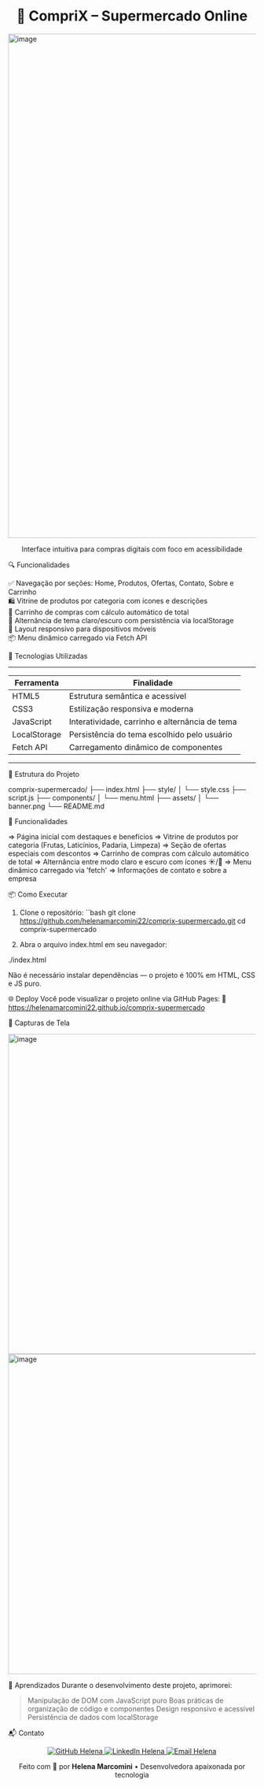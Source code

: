 <h1 align="center">🛒 CompriX – Supermercado Online</h1>

<img width="1024" height="1024" alt="image" src="https://github.com/user-attachments/assets/05010137-ed64-4582-954f-f26ad23192ff" />

<p align="center">Interface intuitiva para compras digitais com foco em acessibilidade</p>

🔍 Funcionalidades

✅ Navegação por seções: Home, Produtos, Ofertas, Contato, Sobre e Carrinho  
🛍️ Vitrine de produtos por categoria com ícones e descrições  
🧾 Carrinho de compras com cálculo automático de total  
🌙 Alternância de tema claro/escuro com persistência via localStorage  
📱 Layout responsivo para dispositivos móveis  
📦 Menu dinâmico carregado via Fetch API

🚀 Tecnologias Utilizadas

---------------------------------------------------------------------
| Ferramenta       | Finalidade                                     |
|------------------|------------------------------------------------|
| HTML5            | Estrutura semântica e acessível                |
| CSS3             | Estilização responsiva e moderna               |
| JavaScript       | Interatividade, carrinho e alternância de tema |
| LocalStorage     | Persistência do tema escolhido pelo usuário    |
| Fetch API        | Carregamento dinâmico de componentes           |
---------------------------------------------------------------------

📁 Estrutura do Projeto

comprix-supermercado/ 
├── index.html 
├── style/ 
│ └── style.css 
├── script.js 
├── components/ 
│ └── menu.html 
├── assets/ 
│ └── banner.png 
└── README.md

 🎯 Funcionalidades

=> Página inicial com destaques e benefícios
=> Vitrine de produtos por categoria (Frutas, Laticínios, Padaria, Limpeza)
=> Seção de ofertas especiais com descontos
=> Carrinho de compras com cálculo automático de total
=> Alternância entre modo claro e escuro com ícones ☀️/🌙
=> Menu dinâmico carregado via 'fetch'
=> Informações de contato e sobre a empresa

📦 Como Executar

1. Clone o repositório:
   ``bash
   git clone https://github.com/helenamarcomini22/comprix-supermercado.git
   cd comprix-supermercado

2. Abra o arquivo index.html em seu navegador:

./index.html

Não é necessário instalar dependências — o projeto é 100% em HTML, CSS e JS puro.

🌐 Deploy
Você pode visualizar o projeto online via GitHub Pages: 🔗 https://helenamarcomini22.github.io/comprix-supermercado

📸 Capturas de Tela

<img width="664" height="650" alt="image" src="https://github.com/user-attachments/assets/3435d4e9-892d-4972-8ab7-f649fc2a9af4" />

<img width="606" height="650" alt="image" src="https://github.com/user-attachments/assets/c77e33a5-46ea-4fc8-b1fa-a0f4de47d48a" />

🧠 Aprendizados
Durante o desenvolvimento deste projeto, aprimorei:

>Manipulação de DOM com JavaScript puro
>Boas práticas de organização de código e componentes
>Design responsivo e acessível
>Persistência de dados com localStorage

📬 Contato

<p align="center"> <a href="https://github.com/HelenaMarcomini22"> <img src="https://img.shields.io/badge/GitHub-HelenaMarcomini22-30b36c?style=for-the-badge&logo=github&logoColor=white" alt="GitHub Helena"> </a> 
<a href="https://www.linkedin.com/in/helena-marcomini-21707b145/"> <img src="https://img.shields.io/badge/LinkedIn-Helena%20Marcomini-0077b5?style=for-the-badge&logo=linkedin&logoColor=white" alt="LinkedIn Helena"> </a> 
<a href="mailto:helenarfmarcomini@gmail.com"> <img src="https://img.shields.io/badge/Email-helenarfmarcomini@gmail.com-d14836?style=for-the-badge&logo=gmail&logoColor=white" alt="Email Helena"> </a> </p>

<p align="center"> Feito com 💚 por <strong>Helena Marcomini</strong> • Desenvolvedora apaixonada por tecnologia</p>
